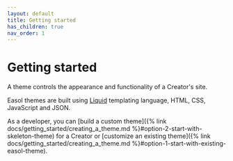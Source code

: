 ```yaml
---
layout: default
title: Getting started
has_children: true
nav_order: 1
---
```


# Getting started

A theme controls the appearance and functionality of a Creator's site. 

Easol themes are built using [Liquid](https://shopify.github.io/liquid/) templating language, HTML, CSS, JavaScript and JSON.

As a developer, you can [build a custom theme]({% link docs/getting_started/creating_a_theme.md %}#option-2-start-with-skeleton-theme) for a Creator or [customize an existing theme]({% link docs/getting_started/creating_a_theme.md %}#option-1-start-with-existing-easol-theme).